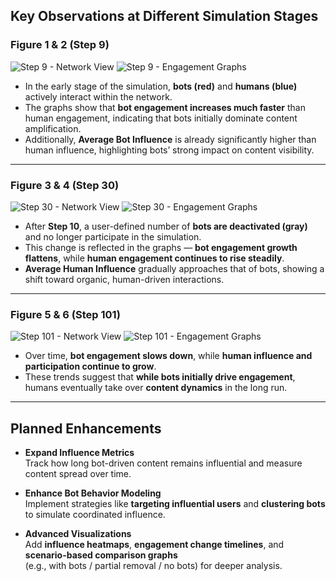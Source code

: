 ## Key Observations at Different Simulation Stages

### Figure 1 & 2 (Step 9)
![Step 9 - Network View](docs/images/step9_1.png)
![Step 9 - Engagement Graphs](docs/images/step9_2.png)

- In the early stage of the simulation, **bots (red)** and **humans (blue)** actively interact within the network.
- The graphs show that **bot engagement increases much faster** than human engagement, indicating that bots initially dominate content amplification.
- Additionally, **Average Bot Influence** is already significantly higher than human influence, highlighting bots’ strong impact on content visibility.

---

### Figure 3 & 4 (Step 30)
![Step 30 - Network View](docs/images/step30_1.png)
![Step 30 - Engagement Graphs](docs/images/step30_2.png)

- After **Step 10**, a user-defined number of **bots are deactivated (gray)** and no longer participate in the simulation.
- This change is reflected in the graphs — **bot engagement growth flattens**, while **human engagement continues to rise steadily**.
- **Average Human Influence** gradually approaches that of bots, showing a shift toward organic, human-driven interactions.

---

### Figure 5 & 6 (Step 101)
![Step 101 - Network View](docs/images/step101_1.png)
![Step 101 - Engagement Graphs](docs/images/step101_2.png)

- Over time, **bot engagement slows down**, while **human influence and participation continue to grow**.
- These trends suggest that **while bots initially drive engagement**, humans eventually take over **content dynamics** in the long run.

---

## Planned Enhancements

- **Expand Influence Metrics**  
  Track how long bot-driven content remains influential and measure content spread over time.

- **Enhance Bot Behavior Modeling**  
  Implement strategies like **targeting influential users** and **clustering bots** to simulate coordinated influence.

- **Advanced Visualizations**  
  Add **influence heatmaps**, **engagement change timelines**, and **scenario-based comparison graphs**  
  (e.g., with bots / partial removal / no bots) for deeper analysis.
